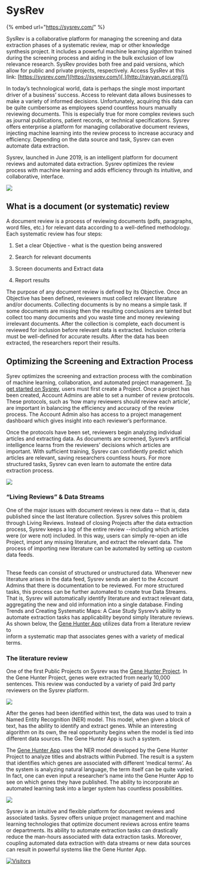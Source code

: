 # SysRev

{% embed url="https://sysrev.com/" %}

SysRev is a collaborative platform for managing the screening and data extraction phases of a systematic review, map or other knowledge synthesis project. It includes a powerful machine learning algorithm trained during the screening process and aiding in the bulk exclusion of low relevance research. SysRev provides both free and paid versions, which allow for public and private projects, respectively. Access SysRev at this link: [https://sysrev.com/](https://sysrev.com/)[.](http://rayyan.qcri.org/)\\

In today’s technological world, data is perhaps the single most important driver of a business’ success. Access to relevant data allows businesses to make a variety of informed decisions. Unfortunately, acquiring this data can be quite cumbersome as employees spend countless hours manually reviewing documents. This is especially true for more complex reviews such as journal publications, patient records, or technical specifications. Sysrev offers enterprise a platform for managing collaborative document reviews, injecting machine learning into the review process to increase accuracy and efficiency. Depending on the data source and task, Sysrev can even automate data extraction.

Sysrev, launched in June 2019, is an intelligent platform for document reviews and automated data extraction. Sysrev optimizes the review process with machine learning and adds efficiency through its intuitive, and collaborative, interface.

![](https://www.biopharmatrend.com/files/uploads/2019/07/22/sysrev-1.png)

## What is a document (or systematic) review

A document review is a process of reviewing documents (pdfs, paragraphs, word files, etc.) for relevant data according to a well-defined methodology. Each systematic review has four steps:

1. Set a clear Objective - what is the question being answered

2. Search for relevant documents

3. Screen documents and Extract data

4. Report results

The purpose of any document review is defined by its Objective. Once an Objective has been defined, reviewers must collect relevant literature and/or documents. Collecting documents is by no means a simple task. If some documents are missing then the resulting conclusions are tainted but collect too many documents and you waste time and money reviewing irrelevant documents. After the collection is complete, each document is reviewed for inclusion before relevant data is extracted. Inclusion criteria must be well-defined for accurate results. After the data has been extracted, the researchers report their results.

## Optimizing the Screening and Extraction Process

Syrev optimizes the screening and extraction process with the combination of machine learning, collaboration, and automated project management. [To get started on Sysrev](https://blog.sysrev.com/getting-started/), users must first create a Project. Once a project has been created, Account Admins are able to set a number of review protocols. These protocols, such as ‘how many reviewers should review each article’, are important in balancing the efficiency and accuracy of the review process. The Account Admin also has access to a project management dashboard which gives insight into each reviewer’s performance.

Once the protocols have been set, reviewers begin analyzing individual articles and extracting data. As documents are screened, Sysrev’s artificial intelligence learns from the reviewers’ decisions which articles are important. With sufficient training, Sysrev can confidently predict which articles are relevant, saving researchers countless hours. For more structured tasks, Sysrev can even learn to automate the entire data extraction process.

![](https://www.biopharmatrend.com/files/uploads/2019/07/22/sysrev-2.png)

### “Living Reviews” & Data Streams

One of the major issues with document reviews is new data -- that is, data published since the last literature collection. Sysrev solves this problem through Living Reviews. Instead of closing Projects after the data extraction process, Sysrev keeps a log of the entire review --including which articles were (or were not) included. In this way, users can simply re-open an idle Project, import any missing literature, and extract the relevant data. The process of importing new literature can be automated by setting up custom data feeds.

\
These feeds can consist of structured or unstructured data. Whenever new literature arises in the data feed, Sysrev sends an alert to the Account Admins that there is documentation to be reviewed. For more structured tasks, this process can be further automated to create true Data Streams. That is, Sysrev will automatically identify literature and extract relevant data, aggregating the new and old information into a single database. Finding Trends and Creating Systematic Maps: A Case Study Sysrev’s ability to automate extraction tasks has applicability beyond simply literature reviews. As shown below, the [Gene Hunter App](http://whichgenesmatter.com/) utilizes data from a literature review to\
inform a systematic map that associates genes with a variety of medical terms.&#x20;

### **The literature review**

One of the first Public Projects on Sysrev was the [Gene Hunter Project](https://sysrev.com/p/3144). In the Gene Hunter Project, genes were extracted from nearly 10,000 sentences. This review was conducted by a variety of paid 3rd party reviewers on the Sysrev platform.

![](https://www.biopharmatrend.com/files/uploads/2019/07/22/sysrev-3.png)

After the genes had been identified within text, the data was used to train a Named Entity Recognition (NER) model. This model, when given a block of text, has the ability to identify and extract genes. While an interesting algorithm on its own, the real opportunity begins when the model is tied into different data sources. The Gene Hunter App is such a system.

The [Gene Hunter App](https://sysrev.com/p/3144) uses the NER model developed by the Gene Hunter Project to analyze titles and abstracts within Pubmed. The result is a system that identifies which genes are associated with different ‘medical terms’. As the system is analyzing natural language, the term itself can be quite varied. In fact, one can even input a researcher’s name into the Gene Hunter App to see on which genes they have published. The ability to incorporate an automated learning task into a larger system has countless possibilities.

![](https://www.biopharmatrend.com/files/uploads/2019/07/22/sysrev-4.png)

Sysrev is an intuitive and flexible platform for document reviews and associated tasks. Sysrev offers unique project management and machine learning technologies that optimize document reviews across entire teams or departments. Its ability to automate extraction tasks can drastically reduce the man-hours associated with data extraction tasks. Moreover, coupling automated data extraction with data streams or new data sources can result in powerful systems like the Gene Hunter App.

[![Visitors](https://api.visitorbadge.io/api/visitors?path=https%3A%2F%2Fgithub.com%2Fdrshahizan\&labelColor=%23697689\&countColor=%23555555\&style=plastic)](https://visitorbadge.io/status?path=https%3A%2F%2Fgithub.com%2Fdrshahizan)

